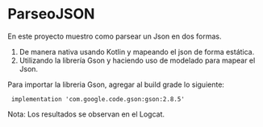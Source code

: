 # ParseoJSON
En este proyecto muestro como parsear un Json en dos formas.
1. De manera nativa usando Kotlin y mapeando el json de forma estática.
2. Utilizando la librería Gson y haciendo uso de modelado para mapear el Json.

Para importar la libreria Gson, agregar al build grade lo siguiente:
```
 implementation 'com.google.code.gson:gson:2.8.5'
 ```

Nota: Los resultados se observan en el Logcat.
